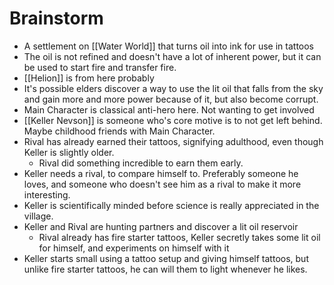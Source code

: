 # Brainstorm
- A settlement on [[Water World]] that turns oil into ink for use in tattoos
- The oil is not refined and doesn't have a lot of inherent power, but it can be used to start fire and transfer fire.
- [[Helion]] is from here probably
- It's possible elders discover a way to use the lit oil that falls from the sky and gain more and more power because of it, but also become corrupt.
- Main Character is classical anti-hero here. Not wanting to get involved
- [[Keller Nevson]] is someone who's core motive is to not get left behind. Maybe childhood friends with Main Character.
- Rival has already earned their tattoos, signifying adulthood, even though Keller is slightly older.
	- Rival did something incredible to earn them early.
- Keller needs a rival, to compare himself to. Preferably someone he loves, and someone who doesn't see him as a rival to make it more interesting.
- Keller is scientifically minded before science is really appreciated in the village.
- Keller and Rival are hunting partners and discover a lit oil reservoir
	- Rival already has fire starter tattoos, Keller secretly takes some lit oil for himself, and experiments on himself with it
- Keller starts small using a tattoo setup and giving himself tattoos, but unlike fire starter tattoos, he can will them to light whenever he likes.